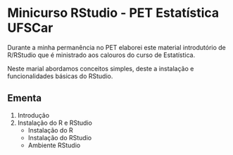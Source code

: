 # Minicurso RStudio - PET Estatística UFSCar
Durante a minha permanência no PET elaborei este material introdutório de R/RStudio que é ministrado aos calouros do curso de Estatística.

Neste marial abordamos conceitos simples, deste a instalação e funcionalidades básicas do RStudio.

## __Ementa__
1. Introdução
2. Instalação do R e RStudio
    * Instalação do R
    * Instalação do RStudio
    * Ambiente RStudio
